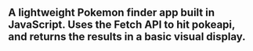 ## A lightweight Pokemon finder app built in JavaScript. Uses the Fetch API to hit pokeapi, and returns the results in a basic visual display. 
